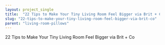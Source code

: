 ```yaml
---
layout: project_single
title:  "22 Tips to Make Your Tiny Living Room Feel Bigger via Brit + Co"
slug: "22-tips-to-make-your-tiny-living-room-feel-bigger-via-brit-co"
parent: "living-room-pillows"
---
```

22 Tips to Make Your Tiny Living Room Feel Bigger via Brit + Co